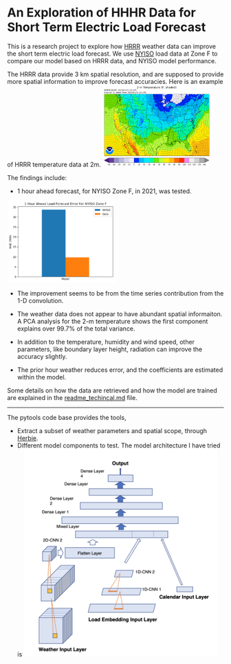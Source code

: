 # An Exploration of HHHR Data for Short Term Electric Load Forecast

This is a research project to explore how [HRRR](https://rapidrefresh.noaa.gov/hrrr/) weather data can improve the short term electric load forecast. We use [NYISO](https://www.nyiso.com/real-time-dashboard) load data at Zone F to compare our model based on HRRR data, and NYISO model performance.

The HRRR data provide 3 km spatial resolution, and are supposed to provide more spatial information to improve forecast accuracies. Here is an example of HRRR temperature data at 2m. 
<img src='images/temp_full_2m_f000.png' alt="drawing" width="250">

The findings include:
- 1 hour ahead forecast, for NYISO Zone F, in 2021, was tested.
<img src="images/error.png" alt="drawing" width="250">


- The improvement seems to be from the time series contribution from the 1-D convolution. 

- The weather data does not appear to have abundant spatial informaiton. A PCA analysis for the 2-m temperature shows the first component explains over 99.7% of the total variance. 
- In addition to the temperature, humidity and wind speed, other parameters, like boundary layer height, radiation can improve the accuracy slightly.

- The prior hour weather reduces error, and the coefficients are estimated within the model.


Some details on how the data are retrieved and how the model are trained are explained in the [readme_techincal.md](https://github.com/limingzhou2004/pytools/blob/rolling-forecast/readme_technical.md) file. 

*** 
The pytools code base provides the tools, 
* Extract a subset of weather parameters and spatial scope, through [Herbie](https://github.com/blaylockbk/Herbie).
* Different model components to test.
 The model architecture I have tried is <img src="images/model.png" alt="drawing" width="450">